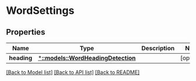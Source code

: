 # WordSettings

## Properties
Name | Type | Description | Notes
------------ | ------------- | ------------- | -------------
**heading** | [***::models::WordHeadingDetection**](WordHeadingDetection.md) |  | [optional] 

[[Back to Model list]](../README.md#documentation-for-models) [[Back to API list]](../README.md#documentation-for-api-endpoints) [[Back to README]](../README.md)


